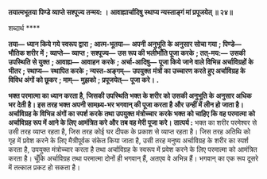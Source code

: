 **तयात्मभूतया पिण्डे व्याप्ते सश्पूज्य तन्मय: ।** **आवाह्यार्चादिषु स्थाप्य न्यस्ताङ्गं मां प्रपूजयेत् ॥ २४॥** 

शब्दार्थ **** 

**तया—** **ध्यान किये गये स्वरूप द्वारा** **; आत्म-भूतया—** **अपनी अनुभूति के अनुसार सोचा गया** **; पिण्डे—** **भौतिक शरीर में** **;** **व्याप्ते—** **व्याप्त** **; सश्पूज्य—** **उस रूप की भलीभाँति पूजा करके** **; तत्-मय:—** **उसकी उपस्थिति से युक्त** **; आवाह्य—** **आवाहन** **करके** **; अर्चा-आदिषु—** **पूजा किये जाने वाले विभिन्न अर्चाविग्रहों के भीतर** **; स्थाप्य—** **स्थापित करके** **; न्यस्त-अङ्गम्—** **उपयुक्त** **मंत्रों का उच्चारण करते हुए अर्चाविग्रह के विविध अंगों को छूकर** **; माम्—** **मुझको** **; प्रपूजयेत्—** **पूजा करे।** **.** 

**भक्त परमात्मा का ध्यान करता है, जिसकी उपस्थिति भक्त के शरीर को उसकी अनुभूति के** **अनुसार अधिक भर देती है। इस तरह भक्त अपनी सामथ्र्य-भर भगवान् की पूजा करता है और** **उन्हीं में लीन हो जाता है। अर्चाविग्रह के विभिन्न अंगों का स्पर्श करके तथा उपयुक्त मंत्रोच्चार** **करके भक्त को चाहिए कि वह परमात्मा को अर्चाविग्रह रूप में आने के लिए आमंत्रित करे और** **तब वह मेरी पूजा करे।** **तात्पर्य :** भक्त का शरीर परमेश्वर से उसी तरह व्याप्त रहता है, जिस तरह कोई घर दीपक के प्रकाश से व्याप्त रहता है। जिस तरह अतिथि को गृह में प्रवेश करने के लिए मैत्रीपूर्वक संकेत किया जाता है, उसी तरह मनुष्य अर्चाविग्रह के शरीर का स्पर्श करता है, उपयुक्त मंत्रोच्चार करता है तथा अर्चाविग्रह के स्वरूप में प्रवेश करने के लिए परमात्मा को आमंत्रित करता है। चूँकि अर्चाविग्रह तथा परमात्मा दोनों ही भगवान् हैं, अतएव वे अभिन्न हैं। भगवान् का एक रूप दूसरे में तत्काल प्रकट हो सकता है।  